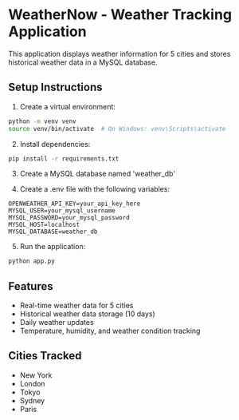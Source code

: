 # WeatherNow - Weather Tracking Application

This application displays weather information for 5 cities and stores historical weather data in a MySQL database.

## Setup Instructions

1. Create a virtual environment:
```bash
python -m venv venv
source venv/bin/activate  # On Windows: venv\Scripts\activate
```

2. Install dependencies:
```bash
pip install -r requirements.txt
```

3. Create a MySQL database named 'weather_db'

4. Create a .env file with the following variables:
```
OPENWEATHER_API_KEY=your_api_key_here
MYSQL_USER=your_mysql_username
MYSQL_PASSWORD=your_mysql_password
MYSQL_HOST=localhost
MYSQL_DATABASE=weather_db
```

5. Run the application:
```bash
python app.py
```

## Features
- Real-time weather data for 5 cities
- Historical weather data storage (10 days)
- Daily weather updates
- Temperature, humidity, and weather condition tracking

## Cities Tracked
- New York
- London
- Tokyo
- Sydney
- Paris 